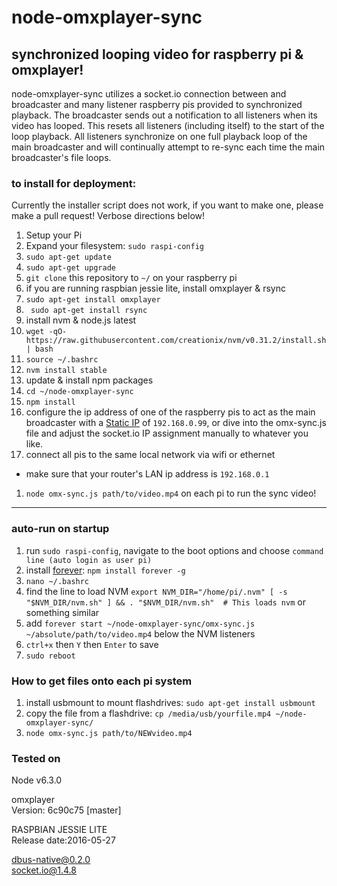 # node-omxplayer-sync

## synchronized looping video for raspberry pi &amp; omxplayer!

node-omxplayer-sync utilizes a socket.io connection between and broadcaster and many listener raspberry pis provided to synchronized playback. The broadcaster sends out a notification to all listeners when its video has looped. This resets all listeners (including itself) to the start of the loop playback. All listeners synchronize on one full playback loop of the main broadcaster and will continually attempt to re-sync each time the main broadcaster's file loops.

### to install for deployment:

Currently the installer script does not work, if you want to make one, please make a pull request! Verbose directions below!

1. Setup your Pi
  1. Expand your filesystem: `sudo raspi-config`
  1. `sudo apt-get update`
  1. `sudo apt-get upgrade`
1. `git clone` this repository to `~/` on your raspberry pi
1. if you are running raspbian jessie lite, install omxplayer & rsync
  1. `sudo apt-get install omxplayer`
  1. ` sudo apt-get install rsync`
1. install nvm & node.js latest
 1. `wget -qO- https://raw.githubusercontent.com/creationix/nvm/v0.31.2/install.sh | bash`
 1. `source ~/.bashrc`
 1. `nvm install stable`
1. update & install npm packages
  1. `cd ~/node-omxplayer-sync`
  1. `npm install`
1. configure the ip address of one of the raspberry pis to act as the main broadcaster with a [Static IP](https://www.modmypi.com/blog/how-to-give-your-raspberry-pi-a-static-ip-address-update) of `192.168.0.99`, or dive into the omx-sync.js file and adjust the socket.io IP assignment manually to whatever you like.
1. connect all pis to the same local network via wifi or ethernet
  + make sure that your router's LAN ip address is `192.168.0.1`
1. `node omx-sync.js path/to/video.mp4` on each pi to run the sync video!

--------------------------------------------------------------------------------

### auto-run on startup
1. run `sudo raspi-config`, navigate to the boot options and choose `command line (auto login as user pi)`
1. install [forever](https://github.com/foreverjs/forever): `npm install forever -g`
1. `nano ~/.bashrc`
1. find the line to load NVM `export NVM_DIR="/home/pi/.nvm"
[ -s "$NVM_DIR/nvm.sh" ] && . "$NVM_DIR/nvm.sh"  # This loads nvm` or something similar
1. add `forever start ~/node-omxplayer-sync/omx-sync.js ~/absolute/path/to/video.mp4` below the NVM listeners
1. `ctrl+x` then `Y` then `Enter` to save
1. `sudo reboot`

### How to get files onto each pi system
1. install usbmount to mount flashdrives: `sudo apt-get install usbmount`
2. copy the file from a flashdrive: `cp /media/usb/yourfile.mp4 ~/node-omxplayer-sync/`
3. `node omx-sync.js path/to/NEWvideo.mp4`

### Tested on

Node v6.3.0

omxplayer<br>Version: 6c90c75 [master]

RASPBIAN JESSIE LITE<br>Release date:2016-05-27

dbus-native@0.2.0<br>socket.io@1.4.8
